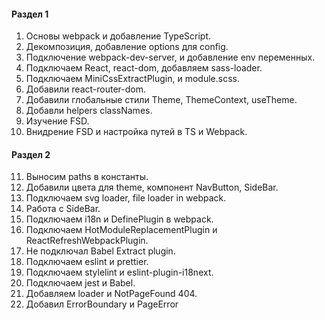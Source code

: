 
#### Раздел 1
1) Основы webpack и добавление TypeScript.
2) Декомпозиция, добавление options для config.
3) Подключение webpack-dev-server, и добавление env переменных.
4) Подключаем React, react-dom, добавляем sass-loader.
5) Подключаем MiniCssExtractPlugin, и module.scss.
6) Добавили react-router-dom.
7) Добавили глобальные стили Theme, ThemeContext, useTheme.
8) Добавли helpers classNames.
9) Изучение FSD.
10) Внидрение FSD и настройка путей в TS и Webpack.
#### Раздел 2
11) Выносим paths в константы.
12) Добавили цвета для theme, компонент NavButton, SideBar.
13) Подключаем svg loader, file loader in webpack.
14) Работа с SideBar.
15) Подключаем i18n и DefinePlugin в webpack.
16) Подключаем HotModuleReplacementPlugin и ReactRefreshWebpackPlugin.
17) Не подключал Babel Extract plugin.
18) Подключаем eslint и prettier.
19) Подключаем stylelint и eslint-plugin-i18next.
20) Подключаем jest и Babel.
21) Добавляем loader и NotPageFound 404.
22) Добавил ErrorBoundary и PageError